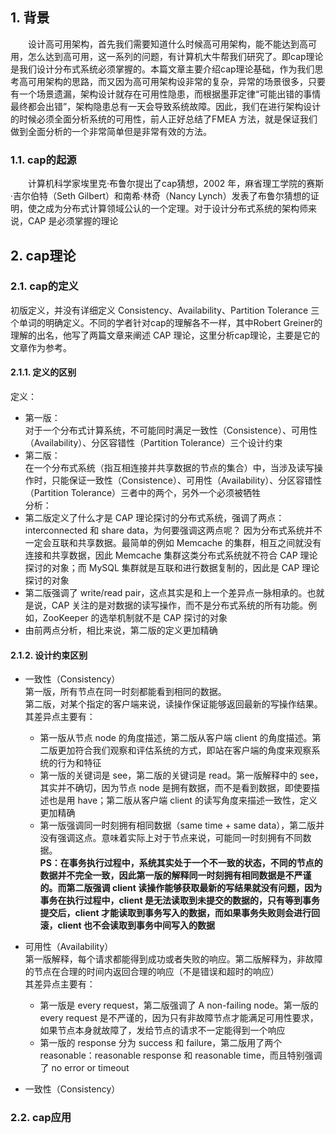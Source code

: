## 1. 背景  
&emsp;&emsp;设计高可用架构，首先我们需要知道什么时候高可用架构，能不能达到高可用，怎么达到高可用，这一系列的问题，有计算机大牛帮我们研究了。即cap理论是我们设计分布式系统必须掌握的。本篇文章主要介绍cap理论基础，作为我们思考高可用架构的思路，而又因为高可用架构设非常的复杂，异常的场景很多，只要有一个场景遗漏，架构设计就存在可用性隐患，而根据墨菲定律“可能出错的事情最终都会出错”，架构隐患总有一天会导致系统故障。因此，我们在进行架构设计的时候必须全面分析系统的可用性，前人正好总结了FMEA 方法，就是保证我们做到全面分析的一个非常简单但是非常有效的方法。
### 1.1. cap的起源  
&emsp;&emsp;计算机科学家埃里克·布鲁尔提出了cap猜想，2002 年，麻省理工学院的赛斯·吉尔伯特（Seth Gilbert）和南希·林奇（Nancy Lynch）发表了布鲁尔猜想的证明，使之成为分布式计算领域公认的一个定理。对于设计分布式系统的架构师来说，CAP 是必须掌握的理论  
## 2. cap理论 
### 2.1. cap的定义 
初版定义，并没有详细定义 Consistency、Availability、Partition Tolerance 三个单词的明确定义。不同的学者针对cap的理解各不一样，其中Robert Greiner的理解的出名，他写了两篇文章来阐述 CAP 理论，这里分析cap理论，主要是它的文章作为参考。
#### 2.1.1. 定义的区别
定义：
* 第一版：   
  对于一个分布式计算系统，不可能同时满足一致性（Consistence）、可用性（Availability）、分区容错性（Partition Tolerance）三个设计约束 
* 第二版：  
  在一个分布式系统（指互相连接并共享数据的节点的集合）中，当涉及读写操作时，只能保证一致性（Consistence）、可用性（Availability）、分区容错性（Partition Tolerance）三者中的两个，另外一个必须被牺牲    
分析：  
 * 第二版定义了什么才是 CAP 理论探讨的分布式系统，强调了两点：interconnected 和 share data，为何要强调这两点呢？ 因为分布式系统并不一定会互联和共享数据。最简单的例如 Memcache 的集群，相互之间就没有连接和共享数据，因此 Memcache 集群这类分布式系统就不符合 CAP 理论探讨的对象；而 MySQL 集群就是互联和进行数据复制的，因此是 CAP 理论探讨的对象
 * 第二版强调了 write/read pair，这点其实是和上一个差异点一脉相承的。也就是说，CAP 关注的是对数据的读写操作，而不是分布式系统的所有功能。例如，ZooKeeper 的选举机制就不是 CAP 探讨的对象
 * 由前两点分析，相比来说，第二版的定义更加精确

#### 2.1.2. 设计约束区别
* 一致性（Consistency）  
  第一版，所有节点在同一时刻都能看到相同的数据。   
  第二版，对某个指定的客户端来说，读操作保证能够返回最新的写操作结果。  
  其差异点主要有：
  * 第一版从节点 node 的角度描述，第二版从客户端 client 的角度描述。第二版更加符合我们观察和评估系统的方式，即站在客户端的角度来观察系统的行为和特征
  * 第一版的关键词是 see，第二版的关键词是 read。第一版解释中的 see，其实并不确切，因为节点 node 是拥有数据，而不是看到数据，即使要描述也是用 have；第二版从客户端 client 的读写角度来描述一致性，定义更加精确
  * 第一版强调同一时刻拥有相同数据（same time + same data），第二版并没有强调这点。意味着实际上对于节点来说，可能同一时刻拥有不同数据。  
**PS：在事务执行过程中，系统其实处于一个不一致的状态，不同的节点的数据并不完全一致，因此第一版的解释同一时刻拥有相同数据是不严谨的。而第二版强调 client 读操作能够获取最新的写结果就没有问题，因为事务在执行过程中，client 是无法读取到未提交的数据的，只有等到事务提交后，client 才能读取到事务写入的数据，而如果事务失败则会进行回滚，client 也不会读取到事务中间写入的数据**  


* 可用性（Availability）  
  第一版解释，每个请求都能得到成功或者失败的响应。第二版解释为，非故障的节点在合理的时间内返回合理的响应（不是错误和超时的响应）  
  其差异点主要有：  
  * 第一版是 every request，第二版强调了 A non-failing node。第一版的 every request 是不严谨的，因为只有非故障节点才能满足可用性要求，如果节点本身就故障了，发给节点的请求不一定能得到一个响应
  * 第一版的 response 分为 success 和 failure，第二版用了两个 reasonable：reasonable response 和 reasonable time，而且特别强调了 no error or timeout

* 一致性（Consistency）


### 2.2. cap应用 
